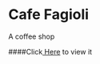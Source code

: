 
# Cafe Fagioli
  A coffee shop
 
 ####Click[ Here](http://htmlpreview.github.io/?https://github.com/Season5/cafeFagioli/blob/master/index.html) to view it

